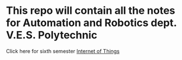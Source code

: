 # This repo will contain all the notes for Automation and Robotics dept. V.E.S. Polytechnic

Click here for sixth semester [Internet of Things](https://github.com/shah-krish-p/AO/tree/main/22679_Internet-Of-Things)
